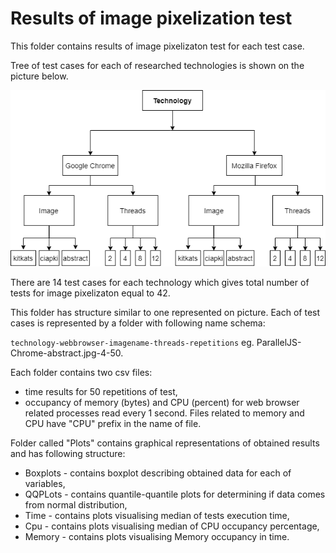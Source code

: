 # Results of image pixelization test 

This folder contains results of image pixelizaton test for each test case. 

Tree of test cases for each of researched technologies is shown on the picture below. 

![mandelbrot-tree](pixelization-test-cases.png)

There are 14 test cases for each technology which gives total number of tests for image pixelizaton equal to 42.

This folder has structure similar to one represented on picture. 
Each of test cases is represented by a folder with following name schema: 

`technology-webbrowser-imagename-threads-repetitions`
eg. ParallelJS-Chrome-abstract.jpg-4-50. 

Each folder contains two csv files: 

* time results for 50 repetitions of test,
* occupancy of memory (bytes) and CPU (percent) for web browser related processes read every 1 second. 
Files related to memory and CPU have "CPU" prefix in the name of file. 

Folder called "Plots" contains graphical representations of obtained results and has following structure: 

* Boxplots - contains boxplot describing obtained data for each of variables, 
* QQPLots - contains quantile-quantile plots for determining if data comes from normal distribution, 
* Time - contains plots visualising median of tests execution time, 
* Cpu - contains plots visualising median of CPU occupancy percentage, 
* Memory - contains plots visualising Memory occupancy in time. 
